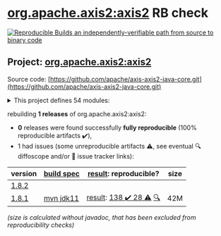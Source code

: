 [org.apache.axis2:axis2](https://central.sonatype.com/artifact/org.apache.axis2/axis2/1.8.1/versions) RB check
=======

[![Reproducible Builds](https://reproducible-builds.org/images/logos/rb.svg) an independently-verifiable path from source to binary code](https://reproducible-builds.org/)

## Project: [org.apache.axis2:axis2](https://central.sonatype.com/artifact/org.apache.axis2/axis2/1.8.1/versions)

Source code: [https://github.com/apache/axis-axis2-java-core.git](https://github.com/apache/axis-axis2-java-core.git)

<details><summary>This project defines 54 modules:</summary>

* [org.apache.axis2.archetype:quickstart](https://central.sonatype.com/artifact/org.apache.axis2.archetype/quickstart/1.8.1)
* [org.apache.axis2.archetype:quickstart-webapp](https://central.sonatype.com/artifact/org.apache.axis2.archetype/quickstart-webapp/1.8.1)
* [org.apache.axis2:addressing](https://central.sonatype.com/artifact/org.apache.axis2/addressing/1.8.1)
* [org.apache.axis2:axis2](https://central.sonatype.com/artifact/org.apache.axis2/axis2/1.8.1)
* [org.apache.axis2:axis2-aar-maven-plugin](https://central.sonatype.com/artifact/org.apache.axis2/axis2-aar-maven-plugin/1.8.1)
* [org.apache.axis2:axis2-adb](https://central.sonatype.com/artifact/org.apache.axis2/axis2-adb/1.8.1)
* [org.apache.axis2:axis2-adb-codegen](https://central.sonatype.com/artifact/org.apache.axis2/axis2-adb-codegen/1.8.1)
* [org.apache.axis2:axis2-ant-plugin](https://central.sonatype.com/artifact/org.apache.axis2/axis2-ant-plugin/1.8.1)
* [org.apache.axis2:axis2-clustering](https://central.sonatype.com/artifact/org.apache.axis2/axis2-clustering/1.8.1)
* [org.apache.axis2:axis2-codegen](https://central.sonatype.com/artifact/org.apache.axis2/axis2-codegen/1.8.1)
* [org.apache.axis2:axis2-corba](https://central.sonatype.com/artifact/org.apache.axis2/axis2-corba/1.8.1)
* [org.apache.axis2:axis2-fastinfoset](https://central.sonatype.com/artifact/org.apache.axis2/axis2-fastinfoset/1.8.1)
* [org.apache.axis2:axis2-java2wsdl](https://central.sonatype.com/artifact/org.apache.axis2/axis2-java2wsdl/1.8.1)
* [org.apache.axis2:axis2-java2wsdl-maven-plugin](https://central.sonatype.com/artifact/org.apache.axis2/axis2-java2wsdl-maven-plugin/1.8.1)
* [org.apache.axis2:axis2-jaxbri-codegen](https://central.sonatype.com/artifact/org.apache.axis2/axis2-jaxbri-codegen/1.8.1)
* [org.apache.axis2:axis2-jaxws](https://central.sonatype.com/artifact/org.apache.axis2/axis2-jaxws/1.8.1)
* [org.apache.axis2:axis2-jaxws-mar](https://central.sonatype.com/artifact/org.apache.axis2/axis2-jaxws-mar/1.8.1)
* [org.apache.axis2:axis2-jibx](https://central.sonatype.com/artifact/org.apache.axis2/axis2-jibx/1.8.1)
* [org.apache.axis2:axis2-jibx-codegen](https://central.sonatype.com/artifact/org.apache.axis2/axis2-jibx-codegen/1.8.1)
* [org.apache.axis2:axis2-json](https://central.sonatype.com/artifact/org.apache.axis2/axis2-json/1.8.1)
* [org.apache.axis2:axis2-kernel](https://central.sonatype.com/artifact/org.apache.axis2/axis2-kernel/1.8.1)
* [org.apache.axis2:axis2-mar-maven-plugin](https://central.sonatype.com/artifact/org.apache.axis2/axis2-mar-maven-plugin/1.8.1)
* [org.apache.axis2:axis2-metadata](https://central.sonatype.com/artifact/org.apache.axis2/axis2-metadata/1.8.1)
* [org.apache.axis2:axis2-mtompolicy](https://central.sonatype.com/artifact/org.apache.axis2/axis2-mtompolicy/1.8.1)
* [org.apache.axis2:axis2-repo-maven-plugin](https://central.sonatype.com/artifact/org.apache.axis2/axis2-repo-maven-plugin/1.8.1)
* [org.apache.axis2:axis2-resource-bundle](https://central.sonatype.com/artifact/org.apache.axis2/axis2-resource-bundle/1.8.1)
* [org.apache.axis2:axis2-saaj](https://central.sonatype.com/artifact/org.apache.axis2/axis2-saaj/1.8.1)
* [org.apache.axis2:axis2-soapmonitor-servlet](https://central.sonatype.com/artifact/org.apache.axis2/axis2-soapmonitor-servlet/1.8.1)
* [org.apache.axis2:axis2-spring](https://central.sonatype.com/artifact/org.apache.axis2/axis2-spring/1.8.1)
* [org.apache.axis2:axis2-testutils](https://central.sonatype.com/artifact/org.apache.axis2/axis2-testutils/1.8.1)
* [org.apache.axis2:axis2-transport-base](https://central.sonatype.com/artifact/org.apache.axis2/axis2-transport-base/1.8.1)
* [org.apache.axis2:axis2-transport-http](https://central.sonatype.com/artifact/org.apache.axis2/axis2-transport-http/1.8.1)
* [org.apache.axis2:axis2-transport-jms](https://central.sonatype.com/artifact/org.apache.axis2/axis2-transport-jms/1.8.1)
* [org.apache.axis2:axis2-transport-local](https://central.sonatype.com/artifact/org.apache.axis2/axis2-transport-local/1.8.1)
* [org.apache.axis2:axis2-transport-mail](https://central.sonatype.com/artifact/org.apache.axis2/axis2-transport-mail/1.8.1)
* [org.apache.axis2:axis2-transport-tcp](https://central.sonatype.com/artifact/org.apache.axis2/axis2-transport-tcp/1.8.1)
* [org.apache.axis2:axis2-transport-testkit](https://central.sonatype.com/artifact/org.apache.axis2/axis2-transport-testkit/1.8.1)
* [org.apache.axis2:axis2-transport-udp](https://central.sonatype.com/artifact/org.apache.axis2/axis2-transport-udp/1.8.1)
* [org.apache.axis2:axis2-transport-xmpp](https://central.sonatype.com/artifact/org.apache.axis2/axis2-transport-xmpp/1.8.1)
* [org.apache.axis2:axis2-webapp](https://central.sonatype.com/artifact/org.apache.axis2/axis2-webapp/1.8.1)
* [org.apache.axis2:axis2-wsdl2code-maven-plugin](https://central.sonatype.com/artifact/org.apache.axis2/axis2-wsdl2code-maven-plugin/1.8.1)
* [org.apache.axis2:axis2-xmlbeans](https://central.sonatype.com/artifact/org.apache.axis2/axis2-xmlbeans/1.8.1)
* [org.apache.axis2:axis2-xmlbeans-codegen](https://central.sonatype.com/artifact/org.apache.axis2/axis2-xmlbeans-codegen/1.8.1)
* [org.apache.axis2:axis2-xsd2java-maven-plugin](https://central.sonatype.com/artifact/org.apache.axis2/axis2-xsd2java-maven-plugin/1.8.1)
* [org.apache.axis2:maven-shared](https://central.sonatype.com/artifact/org.apache.axis2/maven-shared/1.8.1)
* [org.apache.axis2:mex](https://central.sonatype.com/artifact/org.apache.axis2/mex/1.8.1)
* [org.apache.axis2:mtompolicy](https://central.sonatype.com/artifact/org.apache.axis2/mtompolicy/1.8.1)
* [org.apache.axis2:org.apache.axis2.osgi](https://central.sonatype.com/artifact/org.apache.axis2/org.apache.axis2.osgi/1.8.1)
* [org.apache.axis2:ping](https://central.sonatype.com/artifact/org.apache.axis2/ping/1.8.1)
* [org.apache.axis2:schema-validation](https://central.sonatype.com/artifact/org.apache.axis2/schema-validation/1.8.1)
* [org.apache.axis2:scripting](https://central.sonatype.com/artifact/org.apache.axis2/scripting/1.8.1)
* [org.apache.axis2:simple-server-maven-plugin](https://central.sonatype.com/artifact/org.apache.axis2/simple-server-maven-plugin/1.8.1)
* [org.apache.axis2:soapmonitor](https://central.sonatype.com/artifact/org.apache.axis2/soapmonitor/1.8.1)
* [org.apache.axis2:version](https://central.sonatype.com/artifact/org.apache.axis2/version/1.8.1)
</details>

rebuilding **1 releases** of org.apache.axis2:axis2:
- **0** releases were found successfully **fully reproducible** (100% reproducible artifacts :heavy_check_mark:),
- 1 had issues (some unreproducible artifacts :warning:, see eventual :mag: diffoscope and/or :memo: issue tracker links):

| version | [build spec](/BUILDSPEC.md) | [result](https://reproducible-builds.org/docs/jvm/): reproducible? | size |
| -- | --------- | ------ | -- |
| [1.8.2](https://central.sonatype.com/artifact/org.apache.axis2/axis2/1.8.2/pom) | | | |
| [1.8.1](https://central.sonatype.com/artifact/org.apache.axis2/axis2/1.8.1/pom) | [mvn jdk11](axis2-1.8.1.buildspec) | [result](axis2-1.8.1.buildinfo): [138 :heavy_check_mark:  28 :warning:](axis2-1.8.1.buildcompare) [:mag:](axis2-1.8.1.diffoscope) | 42M |

<i>(size is calculated without javadoc, that has been excluded from reproducibility checks)</i>
